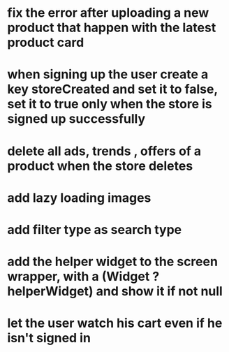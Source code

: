 # fix the error after uploading a new product that happen with the latest product card

# when signing up the user create a key storeCreated and set it to false, set it to true only when the store is signed up successfully

# delete all ads, trends , offers of a product when the store deletes

# add lazy loading images

# add filter type as search type

# add the helper widget to the screen wrapper, with a (Widget ?helperWidget) and show it if not null

# let the user watch his cart even if he isn't signed in
